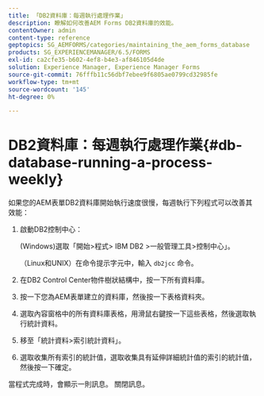```yaml
---
title: 「DB2資料庫：每週執行處理作業」
description: 瞭解如何改善AEM Forms DB2資料庫的效能。
contentOwner: admin
content-type: reference
geptopics: SG_AEMFORMS/categories/maintaining_the_aem_forms_database
products: SG_EXPERIENCEMANAGER/6.5/FORMS
exl-id: ca2cfe35-b602-4ef8-b4e3-af846105d4de
solution: Experience Manager, Experience Manager Forms
source-git-commit: 76fffb11c56dbf7ebee9f6805ae0799cd32985fe
workflow-type: tm+mt
source-wordcount: '145'
ht-degree: 0%

---
```


# DB2資料庫：每週執行處理作業{#db-database-running-a-process-weekly}

如果您的AEM表單DB2資料庫開始執行速度很慢，每週執行下列程式可以改善其效能：

1. 啟動DB2控制中心：

   (Windows)選取「開始>程式> IBM DB2 >一般管理工具>控制中心」。

   （Linux和UNIX）在命令提示字元中，輸入 `db2jcc` 命令。

1. 在DB2 Control Center物件樹狀結構中，按一下所有資料庫。
1. 按一下您為AEM表單建立的資料庫，然後按一下表格資料夾。
1. 選取內容窗格中的所有資料庫表格，用滑鼠右鍵按一下這些表格，然後選取執行統計資料。
1. 移至「統計資料>索引統計資料」。
1. 選取收集所有索引的統計值，選取收集具有延伸詳細統計值的索引的統計值，然後按一下確定。

當程式完成時，會顯示一則訊息。 關閉訊息。
